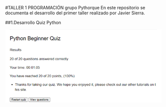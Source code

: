 #TALLER 1 PROGRAMACIÓN grupo Pythorque
En este repositorio se documenta el desarrollo del primer taller realizado por Javier Sierra.

##1.Desarrollo Quiz Python

![Texto alternativo](https://github.com/JaviereSierraG/Taller-1/blob/main/SCquiz.png)
